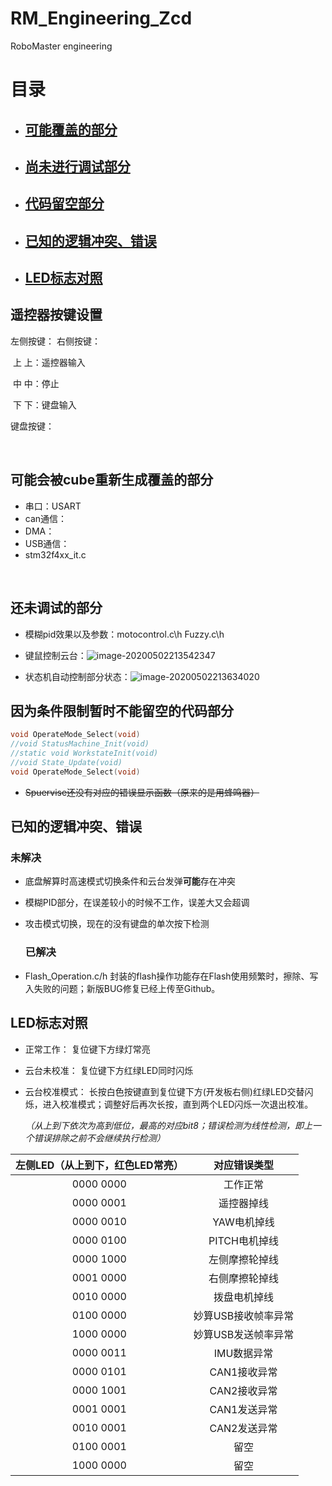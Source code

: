# RM_Engineering_Zcd
RoboMaster engineering



# 目录

* ##   [可能覆盖的部分](#可能会被cube重新生成覆盖的部分)

* ## [尚未进行调试部分](#还未调试的部分)

* ## [代码留空部分](#因为条件限制暂时不能留空的代码部分)

* ## [已知的逻辑冲突、错误](#已知的逻辑冲突、错误)

* ## [LED标志对照](#LED标志对照)

  



## 遥控器按键设置

左侧按键：										右侧按键：

​			上													  上：遥控器输入

​			中													  中：停止

​			下													  下：键盘输入

键盘按键：

​			





## 可能会被cube重新生成覆盖的部分 ##



* 串口：USART
* can通信：
* DMA：
* USB通信：
* stm32f4xx_it.c

​	

## 还未调试的部分 ##

* 模糊pid效果以及参数：motocontrol.c\h 	Fuzzy.c\h

* 键鼠控制云台：![image-20200502213542347](C:\Users\lenovo\AppData\Roaming\Typora\typora-user-images\image-20200502213542347.png)

* 状态机自动控制部分状态：![image-20200502213634020](C:\Users\lenovo\AppData\Roaming\Typora\typora-user-images\image-20200502213634020.png)

## 因为条件限制暂时不能留空的代码部分 ##

~~~ c
void OperateMode_Select(void)
//void StatusMachine_Init(void)
//static void WorkstateInit(void)
//void State_Update(void)
void OperateMode_Select(void)
~~~

* ~~Spuervise还没有对应的错误显示函数（原来的是用蜂鸣器）~~

## 已知的逻辑冲突、错误

### 		未解决

* 底盘解算时高速模式切换条件和云台发弹**可能**存在冲突

* 模糊PID部分，在误差较小的时候不工作，误差大又会超调

* 攻击模式切换，现在的没有键盘的单次按下检测

  ### 已解决

* Flash_Operation.c/h 封装的flash操作功能存在Flash使用频繁时，擦除、写入失败的问题；新版BUG修复已经上传至Github。

## LED标志对照

* 正常工作：	复位键下方绿灯常亮

* 云台未校准： 复位键下方红绿LED同时闪烁

* 云台校准模式：	长按白色按键直到复位键下方(开发板右侧)红绿LED交替闪烁，进入校准模式；调整好后再次长按，直到两个LED闪烁一次退出校准。

  *（从上到下依次为高到低位，最高的对应bit8；错误检测为线性检测，即上一个错误排除之前不会继续执行检测）*

| 左侧LED（从上到下，红色LED常亮） |    对应错误类型     |
| :------------------------------: | :-----------------: |
|            0000 0000             |      工作正常       |
|            0000 0001             |     遥控器掉线      |
|            0000 0010             |     YAW电机掉线     |
|            0000 0100             |    PITCH电机掉线    |
|            0000 1000             |   左侧摩擦轮掉线    |
|            0001 0000             |   右侧摩擦轮掉线    |
|            0010 0000             |    拨盘电机掉线     |
|            0100 0000             | 妙算USB接收帧率异常 |
|            1000 0000             | 妙算USB发送帧率异常 |
|            0000 0011             |     IMU数据异常     |
|            0000 0101             |    CAN1接收异常     |
|            0000 1001             |    CAN2接收异常     |
|            0001 0001             |    CAN1发送异常     |
|            0010 0001             |    CAN2发送异常     |
|            0100 0001             |        留空         |
|            1000 0000             |        留空         |
